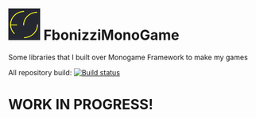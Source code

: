 # ![Logo](https://raw.githubusercontent.com/FrancescoBonizzi/FbonizziMonoGame/master/logo-64x64.png) FbonizziMonoGame

Some libraries that I built over Monogame Framework to make my games 



All repository build: [![Build status](https://flowsoftproject.visualstudio.com/GithubOpenSource/_apis/build/status/All%20repository%20build)](https://flowsoftproject.visualstudio.com/GithubOpenSource/_build/latest?definitionId=12)

# WORK IN PROGRESS!
